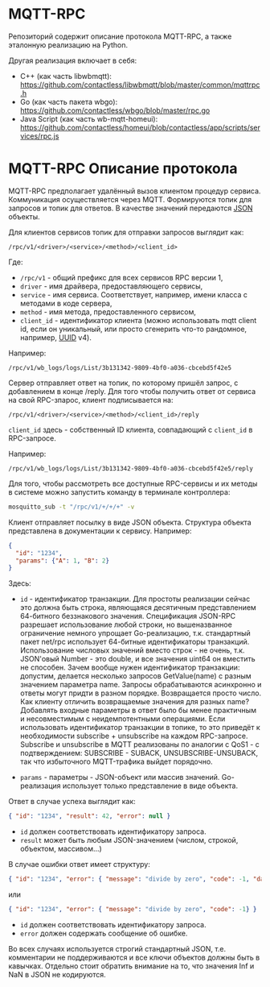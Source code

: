 MQTT-RPC
===============================
Репозиторий содержит описание протокола MQTT-RPC, а также эталонную реализацию на Python.

Другая реализация включает в себя:

* C++ (как часть libwbmqtt): https://github.com/contactless/libwbmqtt/blob/master/common/mqttrpc.h
* Go (как часть пакета wbgo): https://github.com/contactless/wbgo/blob/master/rpc.go
* Java Script (как часть wb-mqtt-homeui): https://github.com/contactless/homeui/blob/contactless/app/scripts/services/rpc.js

MQTT-RPC Описание протокола
===============================

MQTT-RPC предполагает удалённый вызов клиентом процедур сервиса. Коммуникация осуществляется через MQTT. 
Формируются топик для запросов и топик для ответов. В качестве значений передаются [JSON](https://www.json.org/json-en.html) объекты.

Для клиентов сервисов топик для отправки запросов выглядит как:

```
/rpc/v1/<driver>/<service>/<method>/<client_id>
```

Где:
* `/rpc/v1` - общий префикс для всех сервисов RPC версии 1,
* `driver` - имя драйвера, предоставляющего сервисы,
* `service` - имя сервиса. Соответствует, например, имени класса с методами в коде сервера,
* `method` - имя метода, предоставленного сервисом,
* `client_id` - идентификатор клиента (можно использовать mqtt client id, если он уникальный, или просто сгенерить что-то рандомное, например, [UUID](https://ru.wikipedia.org/wiki/UUID) v4).

Например:
```
/rpc/v1/wb_logs/logs/List/3b131342-9809-4bf0-a036-cbcebd5f42e5
```

Сервер отправляет ответ на топик, по которому пришёл запрос, с добавлением в конце /reply.
Для того чтобы получить ответ от сервиса на свой RPC-зпарос, клиент подписывается на:
```
/rpc/v1/<driver>/<service>/<method>/<client_id>/reply
```
`client_id` здесь - собственный ID клиента, совпадающий с `client_id` в RPC-запросе.

Например:
```
/rpc/v1/wb_logs/logs/List/3b131342-9809-4bf0-a036-cbcebd5f42e5/reply
```

Для того, чтобы рассмотреть все доступные RPC-сервисы и их методы в системе можно запустить команду в терминале контроллера:

```bash
mosquitto_sub -t "/rpc/v1/+/+/+" -v
```

Клиент отправляет посылку в виде JSON объекта. Структура объекта представлена в документации к сервису.
Например:
```json
{
  "id": "1234",
  "params": {"A": 1, "B": 2}
}
```

Здесь: 
* `id` - идентификатор транзакции. Для простоты реализации сейчас это должна быть строка, являющаяся десятичным представлением 64-битного беззнакового значения. Спецификация JSON-RPC разрешает использование любой строки, но вышеназванное ограничение немного упрощает Go-реализацию, т.к. стандартный пакет net/rpc использует 64-битные идентификаторы транзакций. Использование числовых значений вместо строк - не очень, т.к. JSON'овый Number - это double, и все значения uint64 он вместить не способен.
Зачем вообще нужен идентификатор транзакции: допустим, делается несколько запросов GetValue(name) с разным значением параметра name. Запросы обрабатываются асинхронно и ответы могут придти в разном порядке. Возвращается просто число. Как клиенту отличить возвращаемые значения для разных name? Добавлять входные параметры в ответ было бы менее практичным и несовместимым с неидемпотентными операциями.
Если использовать идентификатор транзакции в топике, то это приведёт к необходимости subscribe + unsubscribe на каждом RPC-запросе. Subscribe и unsubscribe в MQTT реализованы по аналогии с QoS1 - с подтверждением: SUBSCRIBE - SUBACK, UNSUBSCRIBE-UNSUBACK, так что избыточного MQTT-трафика  выйдет порядочно.

* `params` - параметры - JSON-объект или массив значений. Go-реализация использует только представление в виде объекта.

Ответ в случае успеха выглядит как:
```json
{ "id": "1234", "result": 42, "error": null }
```
* `id` должен соответствовать идентификатору запроса.
* `result` может быть любым JSON-значением (числом, строкой, объектом, массивом...)

В случае ошибки ответ имеет структуру:
```json
{ "id": "1234", "error": { "message": "divide by zero", "code": -1, "data": "ErrorType"} }
```
или
```json
{ "id": "1234", "error": { "message": "divide by zero", "code": -1} }
```

* `id` должен соответствовать идентификатору запроса.
* `error` должен содержать сообщение об ошибке.

Во всех случаях используется строгий стандартный JSON, т.е. комментарии не поддерживаются и все ключи объектов должны быть в кавычках. Отдельно стоит обратить внимание на то, что значения Inf и NaN в JSON не кодируются.
